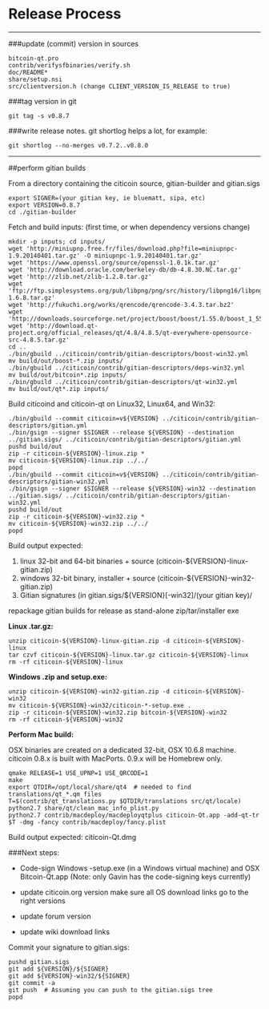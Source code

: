 Release Process
====================

* * *

###update (commit) version in sources


	bitcoin-qt.pro
	contrib/verifysfbinaries/verify.sh
	doc/README*
	share/setup.nsi
	src/clientversion.h (change CLIENT_VERSION_IS_RELEASE to true)

###tag version in git

	git tag -s v0.8.7

###write release notes. git shortlog helps a lot, for example:

	git shortlog --no-merges v0.7.2..v0.8.0

* * *

##perform gitian builds

 From a directory containing the citicoin source, gitian-builder and gitian.sigs
  
	export SIGNER=(your gitian key, ie bluematt, sipa, etc)
	export VERSION=0.8.7
	cd ./gitian-builder

 Fetch and build inputs: (first time, or when dependency versions change)

	mkdir -p inputs; cd inputs/
	wget 'http://miniupnp.free.fr/files/download.php?file=miniupnpc-1.9.20140401.tar.gz' -O miniupnpc-1.9.20140401.tar.gz'
	wget 'https://www.openssl.org/source/openssl-1.0.1k.tar.gz'
	wget 'http://download.oracle.com/berkeley-db/db-4.8.30.NC.tar.gz'
	wget 'http://zlib.net/zlib-1.2.8.tar.gz'
	wget 'ftp://ftp.simplesystems.org/pub/libpng/png/src/history/libpng16/libpng-1.6.8.tar.gz'
	wget 'http://fukuchi.org/works/qrencode/qrencode-3.4.3.tar.bz2'
	wget 'http://downloads.sourceforge.net/project/boost/boost/1.55.0/boost_1_55_0.tar.bz2'
	wget 'http://download.qt-project.org/official_releases/qt/4.8/4.8.5/qt-everywhere-opensource-src-4.8.5.tar.gz'
	cd ..
	./bin/gbuild ../citicoin/contrib/gitian-descriptors/boost-win32.yml
	mv build/out/boost-*.zip inputs/
	./bin/gbuild ../citicoin/contrib/gitian-descriptors/deps-win32.yml
	mv build/out/bitcoin*.zip inputs/
	./bin/gbuild ../citicoin/contrib/gitian-descriptors/qt-win32.yml
	mv build/out/qt*.zip inputs/

 Build citicoind and citicoin-qt on Linux32, Linux64, and Win32:
  
	./bin/gbuild --commit citicoin=v${VERSION} ../citicoin/contrib/gitian-descriptors/gitian.yml
	./bin/gsign --signer $SIGNER --release ${VERSION} --destination ../gitian.sigs/ ../citicoin/contrib/gitian-descriptors/gitian.yml
	pushd build/out
	zip -r citicoin-${VERSION}-linux.zip *
	mv citicoin-${VERSION}-linux.zip ../../
	popd
	./bin/gbuild --commit citicoin=v${VERSION} ../citicoin/contrib/gitian-descriptors/gitian-win32.yml
	./bin/gsign --signer $SIGNER --release ${VERSION}-win32 --destination ../gitian.sigs/ ../citicoin/contrib/gitian-descriptors/gitian-win32.yml
	pushd build/out
	zip -r citicoin-${VERSION}-win32.zip *
	mv citicoin-${VERSION}-win32.zip ../../
	popd

  Build output expected:

  1. linux 32-bit and 64-bit binaries + source (citicoin-${VERSION}-linux-gitian.zip)
  2. windows 32-bit binary, installer + source (citicoin-${VERSION}-win32-gitian.zip)
  3. Gitian signatures (in gitian.sigs/${VERSION}[-win32]/(your gitian key)/

repackage gitian builds for release as stand-alone zip/tar/installer exe

**Linux .tar.gz:**

	unzip citicoin-${VERSION}-linux-gitian.zip -d citicoin-${VERSION}-linux
	tar czvf citicoin-${VERSION}-linux.tar.gz citicoin-${VERSION}-linux
	rm -rf citicoin-${VERSION}-linux

**Windows .zip and setup.exe:**

	unzip citicoin-${VERSION}-win32-gitian.zip -d citicoin-${VERSION}-win32
	mv citicoin-${VERSION}-win32/citicoin-*-setup.exe .
	zip -r citicoin-${VERSION}-win32.zip bitcoin-${VERSION}-win32
	rm -rf citicoin-${VERSION}-win32

**Perform Mac build:**

  OSX binaries are created on a dedicated 32-bit, OSX 10.6.8 machine.
  citicoin 0.8.x is built with MacPorts.  0.9.x will be Homebrew only.

	qmake RELEASE=1 USE_UPNP=1 USE_QRCODE=1
	make
	export QTDIR=/opt/local/share/qt4  # needed to find translations/qt_*.qm files
	T=$(contrib/qt_translations.py $QTDIR/translations src/qt/locale)
	python2.7 share/qt/clean_mac_info_plist.py
	python2.7 contrib/macdeploy/macdeployqtplus citicoin-Qt.app -add-qt-tr $T -dmg -fancy contrib/macdeploy/fancy.plist

 Build output expected: citicoin-Qt.dmg

###Next steps:

* Code-sign Windows -setup.exe (in a Windows virtual machine) and
  OSX Bitcoin-Qt.app (Note: only Gavin has the code-signing keys currently)

* update citicoin.org version
  make sure all OS download links go to the right versions

* update forum version

* update wiki download links

Commit your signature to gitian.sigs:

	pushd gitian.sigs
	git add ${VERSION}/${SIGNER}
	git add ${VERSION}-win32/${SIGNER}
	git commit -a
	git push  # Assuming you can push to the gitian.sigs tree
	popd

